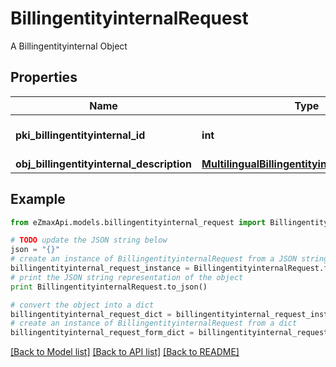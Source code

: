 # BillingentityinternalRequest

A Billingentityinternal Object

## Properties
Name | Type | Description | Notes
------------ | ------------- | ------------- | -------------
**pki_billingentityinternal_id** | **int** | The unique ID of the Billingentityinternal. | [optional] 
**obj_billingentityinternal_description** | [**MultilingualBillingentityinternalDescription**](MultilingualBillingentityinternalDescription.md) |  | 

## Example

```python
from eZmaxApi.models.billingentityinternal_request import BillingentityinternalRequest

# TODO update the JSON string below
json = "{}"
# create an instance of BillingentityinternalRequest from a JSON string
billingentityinternal_request_instance = BillingentityinternalRequest.from_json(json)
# print the JSON string representation of the object
print BillingentityinternalRequest.to_json()

# convert the object into a dict
billingentityinternal_request_dict = billingentityinternal_request_instance.to_dict()
# create an instance of BillingentityinternalRequest from a dict
billingentityinternal_request_form_dict = billingentityinternal_request.from_dict(billingentityinternal_request_dict)
```
[[Back to Model list]](../README.md#documentation-for-models) [[Back to API list]](../README.md#documentation-for-api-endpoints) [[Back to README]](../README.md)


